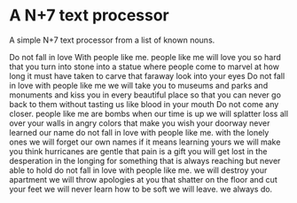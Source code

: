 # A N+7 text processor

A simple N+7 text processor from a list of known nouns.


Do not fall in love With people like me. people like me will love you so hard that you turn into stone into a statue where people come to marvel at how long it must have taken to carve that faraway look into your eyes
Do not fall in love with people like me we will take you to museums and parks and monuments and kiss you in every beautiful place so that you can never go back to them without tasting us like blood in your mouth
Do not come any closer. people like me are bombs when our time is up we will splatter loss all over your walls in angry colors that make you wish your doorway never learned our name
do not fall in love with people like me. with the lonely ones we will forget our own names if it means learning yours we will make you think hurricanes are gentle that pain is a gift you will get lost in the desperation in the longing for something that is always reaching but never able to hold
do not fall in love with people like me. we will destroy your apartment we will throw apologies at you that shatter on the floor and cut your feet
we will never learn how to be soft
we will leave. we always do.
